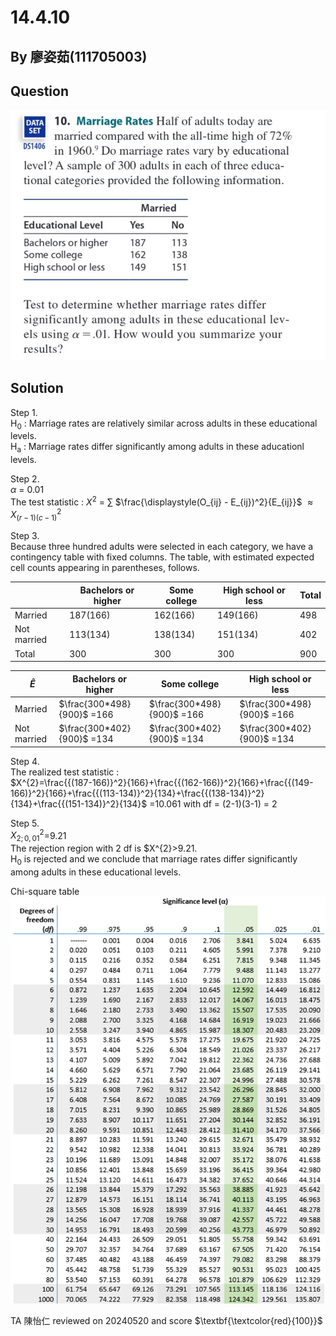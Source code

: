 # 14.4.10

## By 廖姿茹(111705003)

## Question
![image](https://github.com/HWTeng-Course/202402-Statistics/blob/main/Images/14.4.10.jpg)

## Solution

Step 1.\
H<sub>0</sub> : Marriage rates are relatively similar across adults in these educational levels.\
H<sub>a</sub> : Marriage rates differ significantly among adults in these aducationl levels.

Step 2.\
 $\alpha$ = 0.01\
The test statistic : 
$X^2$ = $\sum$ $\frac{\displaystyle(O_{ij} - E_{ij})^2}{E_{ij}}$ $\approx X^2_{(r-1)(c-1)}$

Step 3.\
Because three hundred adults were selected in each category, we have a contingency table with fixed columns. The table, with estimated expected cell counts appearing in parentheses, follows.

|               |Bachelors or higher|Some college|High school or less |Total   |
|---------------|-------------------|------------|--------------------|--------|
|Married        |187(166)           |162(166)    |149(166)            |498     |
|Not married    |113(134)           |138(134)    |151(134)            |402     |
|Total          |300                |300         |300                 |900     |

|$\hat{E}$     |Bachelors or higher  |Some college | High school or less|
|--------------|---------------------|-------------|--------------------|
|Married       |$\frac{300*498}{900}$ =166 |$\frac{300*498}{900}$ =166 |$\frac{300*498}{900}$ =166 |
|Not married   |$\frac{300*402}{900}$ =134 |$\frac{300*402}{900}$ =134 |$\frac{300*402}{900}$ =134 |

Step 4.\
The realized test statistic : \
$X^{2}=\frac{{(187-166)}^2}{166}+\frac{{(162-166)}^2}{166}+\frac{{(149-166)}^2}{166}+\frac{{(113-134)}^2}{134}+\frac{{(138-134)}^2}{134}+\frac{{(151-134)}^2}{134}$
      =10.061  with df = (2-1)(3-1) = 2
      
Step 5.\
 $X^2_{2;0,01}$=9.21\
The rejection region with 2 df is $X^{2}>9.21.\
 H<sub>0</sub> is rejected and we conclude that marriage rates differ significantly among adults in these educational levels. 

 Chi-square table\
 ![image](https://github.com/HWTeng-Course/202402-Statistics/blob/main/Images/chi-square-distribution-table.png)

 TA 陳怡仁 reviewed on 20240520 and score $\textbf{\textcolor{red}{100}}$
